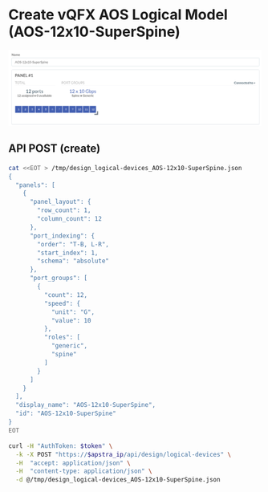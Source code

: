 # Create vQFX AOS Logical Model (AOS-12x10-SuperSpine)

![GUI](img/0012.png "Create vQFX AOS Logical Model")

## API POST (create) 
```bash
cat <<EOT > /tmp/design_logical-devices_AOS-12x10-SuperSpine.json
{
  "panels": [
    {
      "panel_layout": {
        "row_count": 1,
        "column_count": 12
      },
      "port_indexing": {
        "order": "T-B, L-R",
        "start_index": 1,
        "schema": "absolute"
      },
      "port_groups": [
        {
          "count": 12,
          "speed": {
            "unit": "G",
            "value": 10
          },
          "roles": [
            "generic",
            "spine"
          ]
        }
      ]
    }
  ],
  "display_name": "AOS-12x10-SuperSpine",
  "id": "AOS-12x10-SuperSpine"
}
EOT
```

```bash
curl -H "AuthToken: $token" \
  -k -X POST "https://$apstra_ip/api/design/logical-devices" \
  -H  "accept: application/json" \
  -H  "content-type: application/json" \
  -d @/tmp/design_logical-devices_AOS-12x10-SuperSpine.json
```
